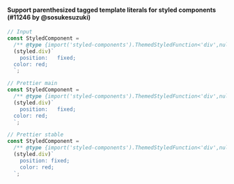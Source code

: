 #### Support parenthesized tagged template literals for styled components (#11246 by @sosukesuzuki)

```js
// Input
const StyledComponent =
  /** @type {import('styled-components').ThemedStyledFunction<'div',null,{overlap: boolean}>} */
  (styled.div)`
    position:   fixed;
  color: red;
  `;

// Prettier main
const StyledComponent =
  /** @type {import('styled-components').ThemedStyledFunction<'div',null,{overlap: boolean}>} */
  (styled.div)`
    position:   fixed;
  color: red;
  `;

// Prettier stable
const StyledComponent =
  /** @type {import('styled-components').ThemedStyledFunction<'div',null,{overlap: boolean}>} */
  (styled.div)`
    position: fixed;
    color: red;
  `;

```
